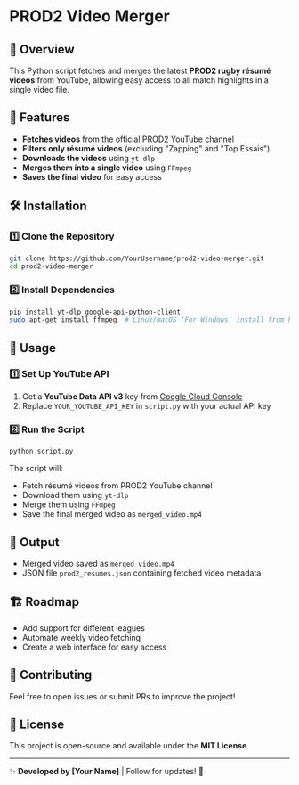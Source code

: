 # PROD2 Video Merger

## 📌 Overview
This Python script fetches and merges the latest **PROD2 rugby résumé videos** from YouTube, allowing easy access to all match highlights in a single video file.

## 🚀 Features
- **Fetches videos** from the official PROD2 YouTube channel
- **Filters only résumé videos** (excluding "Zapping" and "Top Essais")
- **Downloads the videos** using `yt-dlp`
- **Merges them into a single video** using `FFmpeg`
- **Saves the final video** for easy access

## 🛠️ Installation
### 1️⃣ Clone the Repository
```bash
git clone https://github.com/YourUsername/prod2-video-merger.git
cd prod2-video-merger
```

### 2️⃣ Install Dependencies
```bash
pip install yt-dlp google-api-python-client
sudo apt-get install ffmpeg  # Linux/macOS (For Windows, install from https://ffmpeg.org/)
```

## 🔧 Usage
### 1️⃣ Set Up YouTube API
1. Get a **YouTube Data API v3** key from [Google Cloud Console](https://console.cloud.google.com/)
2. Replace `YOUR_YOUTUBE_API_KEY` in `script.py` with your actual API key

### 2️⃣ Run the Script
```bash
python script.py
```

The script will:
- Fetch résumé videos from PROD2 YouTube channel
- Download them using `yt-dlp`
- Merge them using `FFmpeg`
- Save the final merged video as `merged_video.mp4`

## 📂 Output
- Merged video saved as `merged_video.mp4`
- JSON file `prod2_resumes.json` containing fetched video metadata

## 🏗️ Roadmap
- Add support for different leagues
- Automate weekly video fetching
- Create a web interface for easy access

## 🤝 Contributing
Feel free to open issues or submit PRs to improve the project!

## 📜 License
This project is open-source and available under the **MIT License**.

---
✨ **Developed by [Your Name]** | Follow for updates! 🚀

